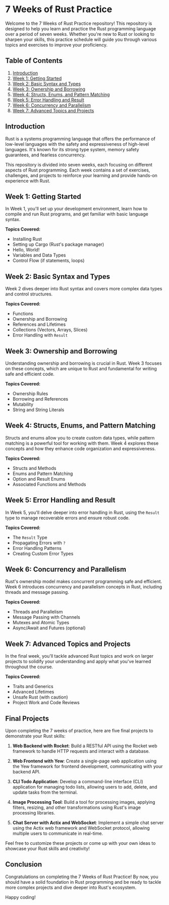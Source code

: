 # 7 Weeks of Rust Practice

Welcome to the 7 Weeks of Rust Practice repository! This repository is designed to help you learn and practice the Rust programming language over a period of seven weeks. Whether you're new to Rust or looking to sharpen your skills, this practice schedule will guide you through various topics and exercises to improve your proficiency.

## Table of Contents

1. [Introduction](#introduction)
2. [Week 1: Getting Started](#week-1-getting-started)
3. [Week 2: Basic Syntax and Types](#week-2-basic-syntax-and-types)
4. [Week 3: Ownership and Borrowing](#week-3-ownership-and-borrowing)
5. [Week 4: Structs, Enums, and Pattern Matching](#week-4-structs-enums-and-pattern-matching)
6. [Week 5: Error Handling and Result](#week-5-error-handling-and-result)
7. [Week 6: Concurrency and Parallelism](#week-6-concurrency-and-parallelism)
8. [Week 7: Advanced Topics and Projects](#week-7-advanced-topics-and-projects)

## Introduction

Rust is a systems programming language that offers the performance of low-level languages with the safety and expressiveness of high-level languages. It's known for its strong type system, memory safety guarantees, and fearless concurrency.

This repository is divided into seven weeks, each focusing on different aspects of Rust programming. Each week contains a set of exercises, challenges, and projects to reinforce your learning and provide hands-on experience with Rust.

## Week 1: Getting Started

In Week 1, you'll set up your development environment, learn how to compile and run Rust programs, and get familiar with basic language syntax.

**Topics Covered:**
- Installing Rust
- Setting up Cargo (Rust's package manager)
- Hello, World!
- Variables and Data Types
- Control Flow (if statements, loops)

## Week 2: Basic Syntax and Types

Week 2 dives deeper into Rust syntax and covers more complex data types and control structures.

**Topics Covered:**
- Functions
- Ownership and Borrowing
- References and Lifetimes
- Collections (Vectors, Arrays, Slices)
- Error Handling with `Result`

## Week 3: Ownership and Borrowing

Understanding ownership and borrowing is crucial in Rust. Week 3 focuses on these concepts, which are unique to Rust and fundamental for writing safe and efficient code.

**Topics Covered:**
- Ownership Rules
- Borrowing and References
- Mutability
- String and String Literals

## Week 4: Structs, Enums, and Pattern Matching

Structs and enums allow you to create custom data types, while pattern matching is a powerful tool for working with them. Week 4 explores these concepts and how they enhance code organization and expressiveness.

**Topics Covered:**
- Structs and Methods
- Enums and Pattern Matching
- Option and Result Enums
- Associated Functions and Methods

## Week 5: Error Handling and Result

In Week 5, you'll delve deeper into error handling in Rust, using the `Result` type to manage recoverable errors and ensure robust code.

**Topics Covered:**
- The `Result` Type
- Propagating Errors with `?`
- Error Handling Patterns
- Creating Custom Error Types

## Week 6: Concurrency and Parallelism

Rust's ownership model makes concurrent programming safe and efficient. Week 6 introduces concurrency and parallelism concepts in Rust, including threads and message passing.

**Topics Covered:**
- Threads and Parallelism
- Message Passing with Channels
- Mutexes and Atomic Types
- Async/Await and Futures (optional)

## Week 7: Advanced Topics and Projects

In the final week, you'll tackle advanced Rust topics and work on larger projects to solidify your understanding and apply what you've learned throughout the course.

**Topics Covered:**
- Traits and Generics
- Advanced Lifetimes
- Unsafe Rust (with caution)
- Project Work and Code Reviews

## Final Projects

Upon completing the 7 weeks of practice, here are five final projects to demonstrate your Rust skills:

1. **Web Backend with Rocket**: Build a RESTful API using the Rocket web framework to handle HTTP requests and interact with a database.

2. **Web Frontend with Yew**: Create a single-page web application using the Yew framework for frontend development, communicating with your backend API.

3. **CLI Todo Application**: Develop a command-line interface (CLI) application for managing todo lists, allowing users to add, delete, and update tasks from the terminal.

4. **Image Processing Tool**: Build a tool for processing images, applying filters, resizing, and other transformations using Rust's image processing libraries.

5. **Chat Server with Actix and WebSocket**: Implement a simple chat server using the Actix web framework and WebSocket protocol, allowing multiple users to communicate in real-time.

Feel free to customize these projects or come up with your own ideas to showcase your Rust skills and creativity!

## Conclusion

Congratulations on completing the 7 Weeks of Rust Practice! By now, you should have a solid foundation in Rust programming and be ready to tackle more complex projects and dive deeper into Rust's ecosystem.

Happy coding!
